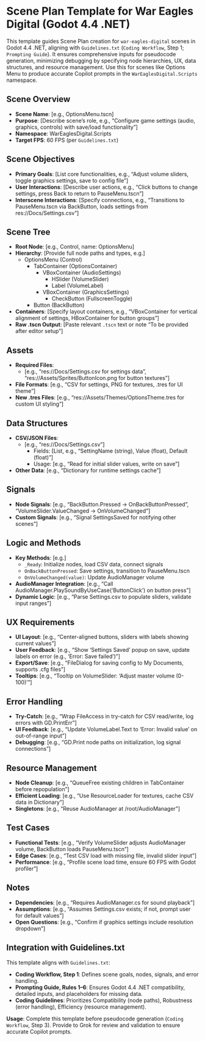 # Scene Plan Template for War Eagles Digital (Godot 4.4 .NET)

This template guides Scene Plan creation for `war-eagles-digital` scenes in Godot 4.4 .NET, aligning with `Guidelines.txt` (`Coding Workflow`, Step 1; `Prompting Guide`). It ensures comprehensive inputs for pseudocode generation, minimizing debugging by specifying node hierarchies, UX, data structures, and resource management. Use this for scenes like Options Menu to produce accurate Copilot prompts in the `WarEaglesDigital.Scripts` namespace.

## Scene Overview
- **Scene Name**: [e.g., OptionsMenu.tscn]
- **Purpose**: [Describe scene’s role, e.g., “Configure game settings (audio, graphics, controls) with save/load functionality”]
- **Namespace**: WarEaglesDigital.Scripts
- **Target FPS**: 60 FPS (per `Guidelines.txt`)

## Scene Objectives
- **Primary Goals**: [List core functionalities, e.g., “Adjust volume sliders, toggle graphics settings, save to config file”]
- **User Interactions**: [Describe user actions, e.g., “Click buttons to change settings, press Back to return to PauseMenu.tscn”]
- **Interscene Interactions**: [Specify connections, e.g., “Transitions to PauseMenu.tscn via BackButton, loads settings from res://Docs/Settings.csv”]

## Scene Tree
- **Root Node**: [e.g., Control, name: OptionsMenu]
- **Hierarchy**: [Provide full node paths and types, e.g.]
  - OptionsMenu (Control)
    - TabContainer (OptionsContainer)
      - VBoxContainer (AudioSettings)
        - HSlider (VolumeSlider)
        - Label (VolumeLabel)
      - VBoxContainer (GraphicsSettings)
        - CheckButton (FullscreenToggle)
    - Button (BackButton)
- **Containers**: [Specify layout containers, e.g., “VBoxContainer for vertical alignment of settings, HBoxContainer for button groups”]
- **Raw .tscn Output**: [Paste relevant `.tscn` text or note “To be provided after editor setup”]

## Assets
- **Required Files**:
  - [e.g., “res://Docs/Settings.csv for settings data”, “res://Assets/Sprites/ButtonIcon.png for button textures”]
- **File Formats**: [e.g., “CSV for settings, PNG for textures, .tres for UI theme”]
- **New .tres Files**: [e.g., “res://Assets/Themes/OptionsTheme.tres for custom UI styling”]

## Data Structures
- **CSV/JSON Files**:
  - [e.g., “res://Docs/Settings.csv”]
    - Fields: [List, e.g., “SettingName (string), Value (float), Default (float)”]
    - Usage: [e.g., “Read for initial slider values, write on save”]
- **Other Data**: [e.g., “Dictionary for runtime settings cache”]

## Signals
- **Node Signals**: [e.g., “BackButton.Pressed -> OnBackButtonPressed”, “VolumeSlider.ValueChanged -> OnVolumeChanged”]
- **Custom Signals**: [e.g., “Signal SettingsSaved for notifying other scenes”]

## Logic and Methods
- **Key Methods**: [e.g.]
  - `_Ready`: Initialize nodes, load CSV data, connect signals
  - `OnBackButtonPressed`: Save settings, transition to PauseMenu.tscn
  - `OnVolumeChanged(value)`: Update AudioManager volume
- **AudioManager Integration**: [e.g., “Call AudioManager.PlaySoundByUseCase(‘ButtonClick’) on button press”]
- **Dynamic Logic**: [e.g., “Parse Settings.csv to populate sliders, validate input ranges”]

## UX Requirements
- **UI Layout**: [e.g., “Center-aligned buttons, sliders with labels showing current values”]
- **User Feedback**: [e.g., “Show ‘Settings Saved’ popup on save, update labels on error (e.g., ‘Error: Save failed’)”]
- **Export/Save**: [e.g., “FileDialog for saving config to My Documents, supports .cfg files”]
- **Tooltips**: [e.g., “Tooltip on VolumeSlider: ‘Adjust master volume (0-100)’”]

## Error Handling
- **Try-Catch**: [e.g., “Wrap FileAccess in try-catch for CSV read/write, log errors with GD.PrintErr”]
- **UI Feedback**: [e.g., “Update VolumeLabel.Text to ‘Error: Invalid value’ on out-of-range input”]
- **Debugging**: [e.g., “GD.Print node paths on initialization, log signal connections”]

## Resource Management
- **Node Cleanup**: [e.g., “QueueFree existing children in TabContainer before repopulation”]
- **Efficient Loading**: [e.g., “Use ResourceLoader for textures, cache CSV data in Dictionary”]
- **Singletons**: [e.g., “Reuse AudioManager at /root/AudioManager”]

## Test Cases
- **Functional Tests**: [e.g., “Verify VolumeSlider adjusts AudioManager volume, BackButton loads PauseMenu.tscn”]
- **Edge Cases**: [e.g., “Test CSV load with missing file, invalid slider input”]
- **Performance**: [e.g., “Profile scene load time, ensure 60 FPS with Godot profiler”]

## Notes
- **Dependencies**: [e.g., “Requires AudioManager.cs for sound playback”]
- **Assumptions**: [e.g., “Assumes Settings.csv exists; if not, prompt user for default values”]
- **Open Questions**: [e.g., “Confirm if graphics settings include resolution dropdown”]

## Integration with Guidelines.txt
This template aligns with `Guidelines.txt`:
- **Coding Workflow, Step 1**: Defines scene goals, nodes, signals, and error handling.
- **Prompting Guide, Rules 1–6**: Ensures Godot 4.4 .NET compatibility, detailed inputs, and placeholders for missing data.
- **Coding Guidelines**: Prioritizes Compatibility (node paths), Robustness (error handling), Efficiency (resource management).

**Usage**: Complete this template before pseudocode generation (`Coding Workflow`, Step 3). Provide to Grok for review and validation to ensure accurate Copilot prompts.